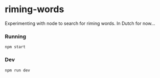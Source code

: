 # riming-words
Experimenting with node to search for riming words. In Dutch for now...

### Running
`npm start`

### Dev
`npm run dev`
